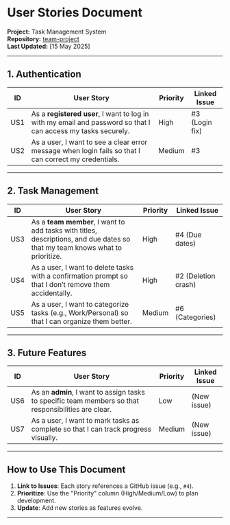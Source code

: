 # User Stories Document
**Project:** Task Management System  
**Repository:** [team-project](https://github.com/Muhammadkhizarali816/team-project)  
**Last Updated:** [15 May 2025]  

---

## 1. Authentication
| ID  | User Story | Priority | Linked Issue |
|-----|------------|----------|--------------|
| US1 | As a **registered user**, I want to log in with my email and password so that I can access my tasks securely. | High | #3 (Login fix) |
| US2 | As a user, I want to see a clear error message when login fails so that I can correct my credentials. | Medium | #3 |

---

## 2. Task Management
| ID  | User Story | Priority | Linked Issue |
|-----|------------|----------|--------------|
| US3 | As a **team member**, I want to add tasks with titles, descriptions, and due dates so that my team knows what to prioritize. | High | #4 (Due dates) |
| US4 | As a user, I want to delete tasks with a confirmation prompt so that I don’t remove them accidentally. | High | #2 (Deletion crash) |
| US5 | As a user, I want to categorize tasks (e.g., Work/Personal) so that I can organize them better. | Medium | #6 (Categories) |

---

## 3. Future Features
| ID  | User Story | Priority | Linked Issue |
|-----|------------|----------|--------------|
| US6 | As an **admin**, I want to assign tasks to specific team members so that responsibilities are clear. | Low | (New issue) |
| US7 | As a user, I want to mark tasks as complete so that I can track progress visually. | Medium | (New issue) |

---

## How to Use This Document
1. **Link to Issues**: Each story references a GitHub issue (e.g., `#4`).  
2. **Prioritize**: Use the "Priority" column (High/Medium/Low) to plan development.  
3. **Update**: Add new stories as features evolve.  

---

